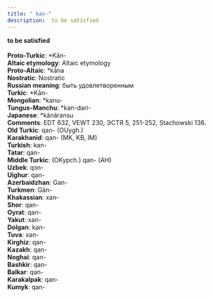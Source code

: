 ```yaml
---
title: " kan-"
description:  to be satisfied
---
```

<p data-pagefind-weight="0.5">
<strong> to be satisfied</strong><br><br>
<strong>Proto-Turkic</strong>:  *Kān-<br>
<strong>Altaic etymology</strong>:  Altaic etymology<br>
<strong> Proto-Altaic</strong>:  *kā́na<br>
<strong>Nostratic</strong>:  Nostratic<br>
<strong>Russian meaning</strong>:  быть удовлетворенным<br>
<strong>Turkic</strong>:  *Kān-<br>
<strong>Mongolian</strong>:  *kanu-<br>
<strong>Tungus-Manchu</strong>:  *kan-dari-<br>
<strong>Japanese</strong>:  *kánáransu<br>
<strong>Comments</strong>:  EDT 632, VEWT 230, ЭСТЯ 5, 251-252, Stachowski 136.<br>
<strong>Old Turkic</strong>:  qan- (OUygh.)<br>
<strong>Karakhanid</strong>:  qan- (MK, KB, IM)<br>
<strong>Turkish</strong>:  kan-<br>
<strong>Tatar</strong>:  qan-<br>
<strong>Middle Turkic</strong>:  (OKypch.) qan- (AH)<br>
<strong>Uzbek</strong>:  qɔn-<br>
<strong>Uighur</strong>:  qan-<br>
<strong>Azerbaidzhan</strong>:  Gan-<br>
<strong>Turkmen</strong>:  Gān-<br>
<strong>Khakassian</strong>:  xan-<br>
<strong>Shor</strong>:  qan-<br>
<strong>Oyrat</strong>:  qan-<br>
<strong>Yakut</strong>:  xan-<br>
<strong>Dolgan</strong>:  kan-<br>
<strong>Tuva</strong>:  xan-<br>
<strong>Kirghiz</strong>:  qan-<br>
<strong>Kazakh</strong>:  qan-<br>
<strong>Noghai</strong>:  qan-<br>
<strong>Bashkir</strong>:  qan-<br>
<strong>Balkar</strong>:  qan-<br>
<strong>Karakalpak</strong>:  qan-<br>
<strong>Kumyk</strong>:  qan-<br>

</p>
